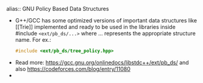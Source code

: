 alias:: GNU Policy Based Data Structures

- G++/GCC has some optimized versions of important data structures like [[Trie]] implemented and ready to be used in the libraries inside #include ``<ext/pb_ds/...>`` where ... represents the appropriate structure name.
  For ex.:
  ```cpp 
  #include <ext/pb_ds/tree_policy.hpp>
  ```
- Read more: https://gcc.gnu.org/onlinedocs/libstdc++/ext/pb_ds/ and also https://codeforces.com/blog/entry/11080
-